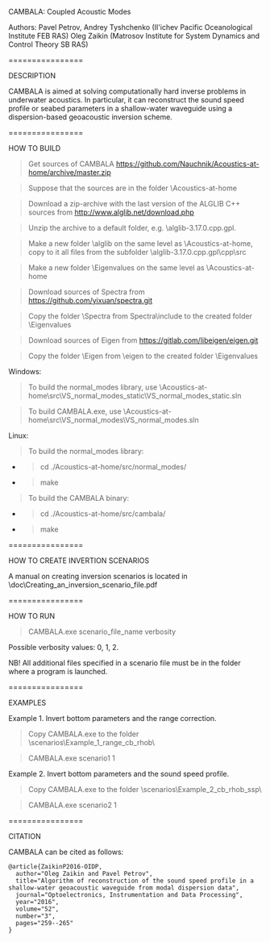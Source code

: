 CAMBALA: Coupled Acoustic Modes

Authors:
Pavel Petrov, Andrey Tyshchenko (Il'ichev Pacific Oceanological Institute FEB RAS) 
Oleg Zaikin (Matrosov Institute for System Dynamics and Control Theory SB RAS)


================

DESCRIPTION

CAMBALA is aimed at solving computationally hard inverse problems in underwater
acoustics. In particular, it can reconstruct the sound speed profile or seabed
parameters in a shallow-water waveguide using a dispersion-based geoacoustic 
inversion scheme.


================

HOW TO BUILD

> Get sources of CAMBALA https://github.com/Nauchnik/Acoustics-at-home/archive/master.zip

> Suppose that the sources are in the folder \Acoustics-at-home

> Download a zip-archive with the last version of the ALGLIB C++ sources from http://www.alglib.net/download.php

> Unzip the archive to a default folder, e.g. \alglib-3.17.0.cpp.gpl. 

> Make a new folder \alglib on the same level as \Acoustics-at-home, copy to it all files from the
subfolder \alglib-3.17.0.cpp.gpl\cpp\src

> Make a new folder \Eigenvalues on the same level as \Acoustics-at-home

> Download sources of Spectra from https://github.com/yixuan/spectra.git

> Copy the folder \Spectra from Spectra\include to the created folder \Eigenvalues

> Download sources of Eigen from https://gitlab.com/libeigen/eigen.git

> Copy the folder \Eigen from \eigen to the created folder \Eigenvalues

Windows:

> To build the normal_modes library, use \Acoustics-at-home\src\VS_normal_modes_static\VS_normal_modes_static.sln

> To build CAMBALA.exe, use \Acoustics-at-home\src\VS_normal_modes\VS_normal_modes.sln

Linux:

> To build the normal_modes library:

- > cd ./Acoustics-at-home/src/normal_modes/

- > make

> To build the CAMBALA binary:

- > cd ./Acoustics-at-home/src/cambala/

- > make


================

HOW TO CREATE INVERTION SCENARIOS

A manual on creating inversion scenarios is located in
\doc\Creating_an_inversion_scenario_file.pdf


================

HOW TO RUN

> CAMBALA.exe scenario_file_name verbosity

Possible verbosity values: 0, 1, 2.

NB! All additional files specified in a scenario file must be in the folder where a program is launched. 


================

EXAMPLES

Example 1. Invert bottom parameters and the range correction.

> Copy CAMBALA.exe to the folder \scenarios\Example_1_range_cb_rhob\

> CAMBALA.exe scenario1 1

Example 2. Invert bottom parameters and the sound speed profile.

> Copy CAMBALA.exe to the folder \scenarios\Example_2_cb_rhob_ssp\

> CAMBALA.exe scenario2 1


================

CITATION

CAMBALA can be cited as follows:

```
@article{ZaikinP2016-OIDP,
  author="Oleg Zaikin and Pavel Petrov",
  title="Algorithm of reconstruction of the sound speed profile in a shallow-water geoacoustic waveguide from modal dispersion data",
  journal="Optoelectronics, Instrumentation and Data Processing",
  year="2016",
  volume="52",
  number="3",
  pages="259--265"
}

